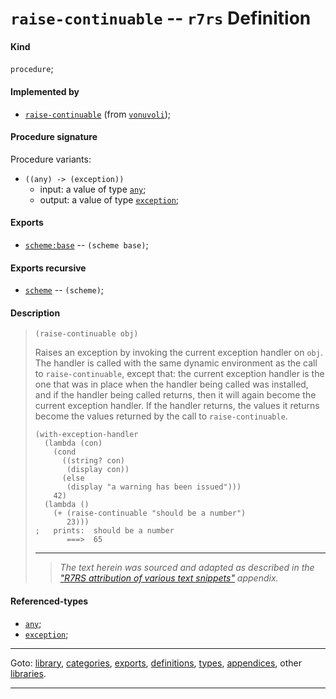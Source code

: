 

<a id='definition__r7rs__raise-continuable'></a>

# `raise-continuable` -- `r7rs` Definition


<a id='definition__r7rs__raise-continuable__kind'></a>

#### Kind

`procedure`;


<a id='definition__r7rs__raise-continuable__implemented-by'></a>

#### Implemented by

 * [`raise-continuable`](../../vonuvoli/definitions/raise-continuable.md#definition__vonuvoli__raise-continuable) (from [`vonuvoli`](../../vonuvoli/_index.md#library__vonuvoli));


<a id='definition__r7rs__raise-continuable__procedure-signature'></a>

#### Procedure signature

Procedure variants:
 * `((any) -> (exception))`
   * input: a value of type [`any`](../../r7rs/types/any.md#type__r7rs__any);
   * output: a value of type [`exception`](../../r7rs/types/exception.md#type__r7rs__exception);


<a id='definition__r7rs__raise-continuable__exports'></a>

#### Exports

 * [`scheme:base`](../../r7rs/exports/scheme_3a_base.md#export__r7rs__scheme_3a_base) -- `(scheme base)`;


<a id='definition__r7rs__raise-continuable__exports-recursive'></a>

#### Exports recursive

 * [`scheme`](../../r7rs/exports/scheme.md#export__r7rs__scheme) -- `(scheme)`;


<a id='definition__r7rs__raise-continuable__description'></a>

#### Description

> ````
> (raise-continuable obj)
> ````
> 
> 
> Raises an exception by invoking the current
> exception handler on `obj`. The handler is called with
> the same dynamic environment as the call to
> `raise-continuable`, except that: the current
> exception handler is the one that was in place when the handler being
> called was installed, and if the handler being called returns,
> then it will again become the current exception handler.  If the
> handler returns, the values it returns become the values returned by
> the call to `raise-continuable`.
> 
> ````
> (with-exception-handler
>   (lambda (con)
>     (cond
>       ((string? con)
>        (display con))
>       (else
>        (display "a warning has been issued")))
>     42)
>   (lambda ()
>     (+ (raise-continuable "should be a number")
>        23)))
> ;   prints:  should be a number
>        ===>  65
> ````
> 
> 
> ----
> > *The text herein was sourced and adapted as described in the ["R7RS attribution of various text snippets"](../../r7rs/appendices/attribution.md#appendix__r7rs__attribution) appendix.*


<a id='definition__r7rs__raise-continuable__referenced-types'></a>

#### Referenced-types

 * [`any`](../../r7rs/types/any.md#type__r7rs__any);
 * [`exception`](../../r7rs/types/exception.md#type__r7rs__exception);

----

Goto: [library](../../r7rs/_index.md#library__r7rs), [categories](../../r7rs/categories/_index.md#toc__r7rs__categories), [exports](../../r7rs/exports/_index.md#toc__r7rs__exports), [definitions](../../r7rs/definitions/_index.md#toc__r7rs__definitions), [types](../../r7rs/types/_index.md#toc__r7rs__types), [appendices](../../r7rs/appendices/_index.md#toc__r7rs__appendices), other [libraries](../../_libraries.md#toc__libraries).

----

